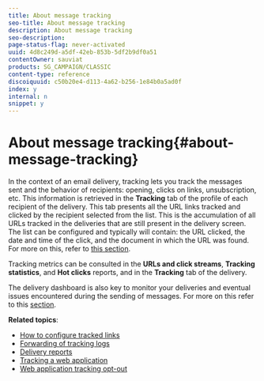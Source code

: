 ```yaml
---
title: About message tracking
seo-title: About message tracking
description: About message tracking
seo-description: 
page-status-flag: never-activated
uuid: 4d8c249d-a5df-42eb-853b-5df2b9df0a51
contentOwner: sauviat
products: SG_CAMPAIGN/CLASSIC
content-type: reference
discoiquuid: c50b20e4-d113-4a62-b256-1e84b0a5ad0f
index: y
internal: n
snippet: y
---
```


# About message tracking{#about-message-tracking}

In the context of an email delivery, tracking lets you track the messages sent and the behavior of recipients: opening, clicks on links, unsubscription, etc. This information is retrieved in the **Tracking** tab of the profile of each recipient of the delivery. This tab presents all the URL links tracked and clicked by the recipient selected from the list. This is the accumulation of all URLs tracked in the deliveries that are still present in the delivery screen. The list can be configured and typically will contain: the URL clicked, the date and time of the click, and the document in which the URL was found. For more on this, refer to [this section](../../platform/using/editing-a-profile.md#tracking-tab).

Tracking metrics can be consulted in the **URLs and click streams**, **Tracking statistics**, and **Hot clicks** reports, and in the **Tracking** tab of the delivery.

The delivery dashboard is also key to monitor your deliveries and eventual issues encountered during the sending of messages. For more on this refer to this [section](../../delivery/using/monitoring-a-delivery.md).

**Related topics**:

* [How to configure tracked links](../../delivery/using/how-to-configure-tracked-links.md)
* [Forwarding of tracking logs](../../production/using/tracking-logs-issues.md)
* [Delivery reports](../../reporting/using/reports-on-deliveries.md#delivery-reports)
* [Tracking a web application](../../web/using/tracking-a-web-application.md)
* [Web application tracking opt-out](../../web/using/web-application-tracking-opt-out.md)

